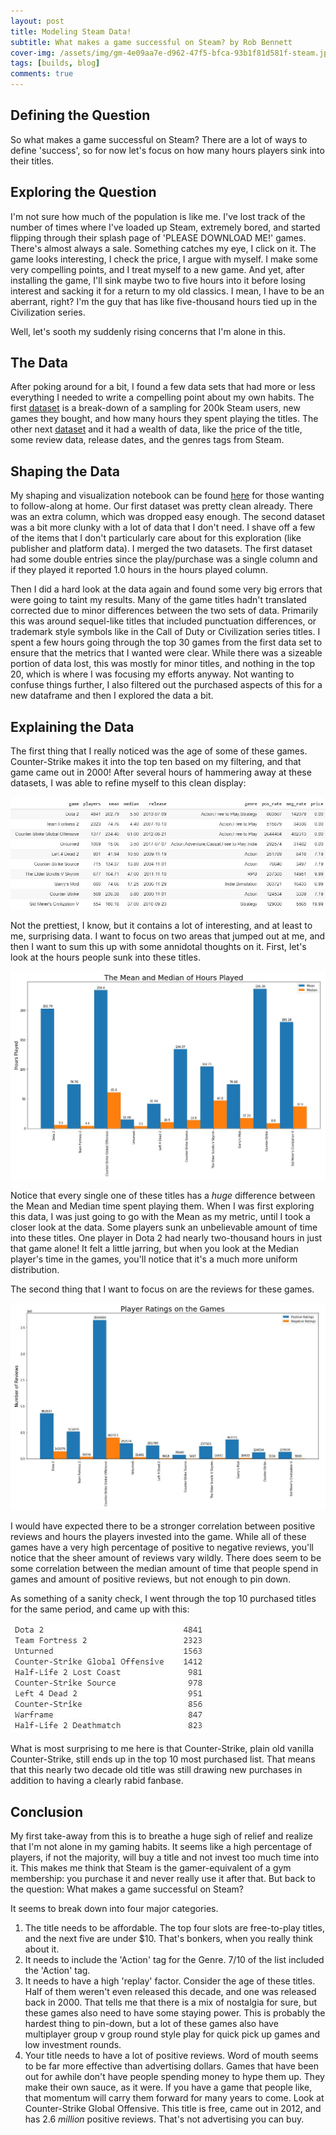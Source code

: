 ```yaml
---
layout: post
title: Modeling Steam Data!
subtitle: What makes a game successful on Steam? by Rob Bennett
cover-img: /assets/img/gm-4e09aa7e-d962-47f5-bfca-93b1f81d581f-steam.jpg
tags: [builds, blog]
comments: true
---
```


## Defining the Question
So what makes a game successful on Steam? There are a lot of ways to define 'success', so for now let's focus on how many hours players sink into their titles.
  

## Exploring the Question
I'm not sure how much of the population is like me. I've lost track of the number of times where I've loaded up Steam, extremely bored, and started flipping through their splash page of 'PLEASE DOWNLOAD ME!' games. There's almost always a sale. Something catches my eye, I click on it. The game looks interesting, I check the price, I argue with myself. I make some very compelling points, and I treat myself to a new game. And yet, after installing the game, I'll sink maybe two to five hours into it before losing interest and sacking it for a return to my old classics. I mean, I have to be an aberrant, right? I'm the guy that has like five-thousand hours tied up in the Civilization series.

Well, let's sooth my suddenly rising concerns that I'm alone in this.


## The Data
After poking around for a bit, I found a few data sets that had more or less everything I needed to write a compelling point about my own habits. The first [dataset](https://www.kaggle.com/tamber/steam-video-games) is a break-down of a sampling for 200k Steam users, new games they bought, and how many hours they spent playing the titles. The other next [dataset](https://www.kaggle.com/nikdavis/steam-store-games) and it had a wealth of data, like the price of the title, some review data, release dates, and the genres tags from Steam.


## Shaping the Data
My shaping and visualization notebook can be found [here](https://github.com/RobDBennett/DS-Unit-1-Build/blob/master/SteamDataVisualization.ipynb) for those wanting to follow-along at home. Our first dataset was pretty clean already. There was an extra column, which was dropped easy enough. The second dataset was a bit more clunky with a lot of data that I don't need. I shave off a few of the items that I don't particularly care about for this exploration (like publisher and platform data). I merged the two datasets. The first dataset had some double entries since the play/purchase was a single column and if they played it reported 1.0 hours in the hours played column. 

Then I did a hard look at the data again and found some very big errors that were going to taint my results. Many of the game titles hadn't translated corrected due to minor differences between the two sets of data. Primarily this was around sequel-like titles that included punctuation differences, or trademark style symbols like in the Call of Duty or Civilization series titles. I spent a few hours going through the top 30 games from the first data set to ensure that the metrics that I wanted were clear. While there was a sizeable portion of data lost, this was mostly for minor titles, and nothing in the top 20, which is where I was focusing my efforts anyway. Not wanting to confuse things further, I also filtered out the purchased aspects of this for a new dataframe and then I explored the data a bit.


## Explaining the Data
The first thing that I really noticed was the age of some of these games. Counter-Strike makes it into the top ten based on my filtering, and that game came out in 2000! After several hours of hammering away at these datasets, I was able to refine myself to this clean display: 

![Vis3](/assets/img/Vis3.JPG)

Not the prettiest, I know, but it contains a lot of interesting, and at least to me, surprising data. I want to focus on two areas that jumped out at me, and then I want to sum this up with some annidotal thoughts on it. First, let's look at the hours people sunk into these titles.

![Vis1](/assets/img/Vis1.JPG)

Notice that every single one of these titles has a *huge* difference between the Mean and Median time spent playing them. When I was first exploring this data, I was just going to go with the Mean as my metric, until I took a closer look at the data. Some players sunk an unbelievable amount of time into these titles. One player in Dota 2 had nearly two-thousand hours in just that game alone! It felt a little jarring, but when you look at the Median player's time in the games, you'll notice that it's a much more uniform distribution.

The second thing that I want to focus on are the reviews for these games.

![Vis2](/assets/img/Vis2.JPG)

I would have expected there to be a stronger correlation between positive reviews and hours the players invested into the game. While all of these games have a very high percentage of positive to negative reviews, you'll notice that the sheer amount of reviews vary wildly. There does seem to be some correlation between the median amount of time that people spend in games and amount of positive reviews, but not enough to pin down. 

As something of a sanity check, I went through the top 10 purchased titles for the same period, and came up with this:

![Vis4](/assets/img/Vis4.JPG)

What is most surprising to me here is that Counter-Strike, plain old vanilla Counter-Strike, still ends up in the top 10 most purchased list. That means that this nearly two decade old title was still drawing new purchases in addition to having a clearly rabid fanbase. 

## Conclusion
My first take-away from this is to breathe a huge sigh of relief and realize that I'm not alone in my gaming habits. It seems like a high percentage of players, if not the majority, will buy a title and not invest too much time into it. This makes me think that Steam is the gamer-equivalent of a gym membership: you purchase it and never really use it after that. But back to the question: What makes a game successful on Steam? 

It seems to break down into four major categories. 
1. The title needs to be affordable. The top four slots are free-to-play titles, and the next five are under $10. That's bonkers, when you really think about it.
1. It needs to include the 'Action' tag for the Genre. 7/10 of the list included the 'Action' tag.
1. It needs to have a high 'replay' factor. Consider the age of these titles. Half of them weren't even released this decade, and one was released back in 2000. That tells me that there is a mix of nostalgia for sure, but these games also need to have some staying power. This is probably the hardest thing to pin-down, but a lot of these games also have multiplayer group v group round style play for quick pick up games and low investment rounds.
1. Your title needs to have a lot of positive reviews. Word of mouth seems to be far more effective than advertising dollars. Games that have been out for awhile don't have people spending money to hype them up. They make their own sauce, as it were. If you have a game that people like, that momentum will carry them forward for many years to come. Look at Counter-Strike Global Offensive. This title is free, came out in 2012, and has 2.6 *million* positive reviews. That's not advertising you can buy.

